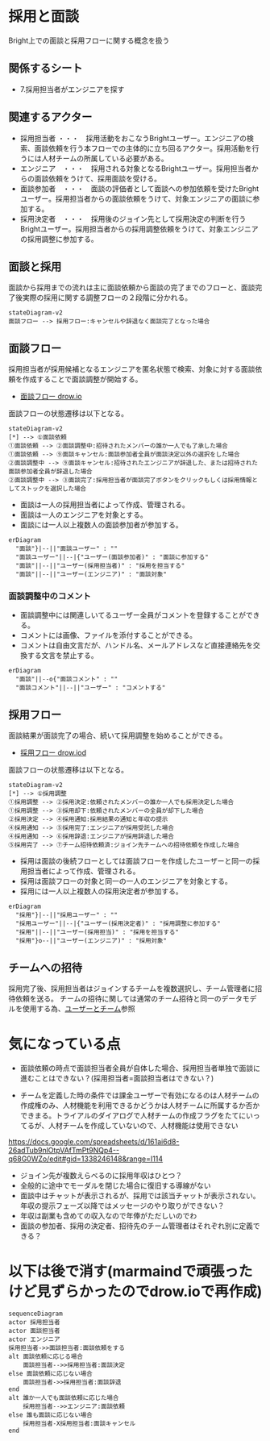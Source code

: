 # 採用と面談

Bright上での面談と採用フローに関する概念を扱う

## 関係するシート

- 7.採用担当者がエンジニアを探す

## 関連するアクター

- 採用担当者 ・・・　採用活動をおこなうBrightユーザー。エンジニアの検索、面談依頼を行う本フローでの主体的に立ち回るアクター。採用活動を行うには人材チームの所属している必要がある。
- エンジニア　・・・　採用される対象となるBrightユーザー。採用担当者からの面談依頼をうけて、採用面談を受ける。
- 面談参加者　・・・　面談の評価者として面談への参加依頼を受けたBrightユーザー。採用担当者からの面談依頼をうけて、対象エンジニアの面談に参加する。
- 採用決定者　・・・　採用後のジョイン先として採用決定の判断を行うBrightユーザー。採用担当者からの採用調整依頼をうけて、対象エンジニアの採用調整に参加する。

## 面談と採用

面談から採用までの流れは主に面談依頼から面談の完了までのフローと、面談完了後実際の採用に関する調整フローの２段階に分かれる。

```mermaid
stateDiagram-v2
面談フロー --> 採用フロー:キャンセルや辞退なく面談完了となった場合
```


## 面談フロー

採用担当者が採用候補となるエンジニアを匿名状態で検索、対象に対する面談依頼を作成することで面談調整が開始する。

- [面談フロー drow.io](https://app.diagrams.net/#G1vr9ZeQJEJ8zNLrk4dxZd9vd_oIHZkyQf)

面談フローの状態遷移は以下となる。

```mermaid
stateDiagram-v2
[*] --> ①面談依頼
①面談依頼 --> ②面談調整中:招待されたメンバーの誰か一人でも了承した場合
①面談依頼 --> ⑨面談キャンセル:面談参加者全員が面談決定以外の選択をした場合
②面談調整中 --> ⑨面談キャンセル:招待されたエンジニアが辞退した、または招待された面談参加者全員が辞退した場合
②面談調整中 --> ③面談完了:採用担当者が面談完了ボタンをクリックもしくは採用情報としてストックを選択した場合
```


- 面談は一人の採用担当者によって作成、管理される。
- 面談は一人のエンジニアを対象とする。
- 面談には一人以上複数人の面談参加者が参加する。

```mermaid
erDiagram
  "面談"}|--||"面談ユーザー" : ""
  "面談ユーザー"||--|{"ユーザー(面談参加者)" : "面談に参加する"
  "面談"||--||"ユーザー(採用担当者)" : "採用を担当する"
  "面談"||--||"ユーザー(エンジニア)" : "面談対象"
```

### 面談調整中のコメント

- 面談調整中には関連しいてるユーザー全員がコメントを登録することができる。
- コメントには画像、ファイルを添付することができる。
- コメントは自由文言だが、ハンドル名、メールアドレスなど直接連絡先を交換する文言を禁止する。

```mermaid
erDiagram
  "面談"||--o{"面談コメント" : ""
  "面談コメント"||--||"ユーザー" : "コメントする"
```

## 採用フロー

面談結果が面談完了の場合、続いて採用調整を始めることができる。

- [採用フロー drow.iod](https://app.diagrams.net/#G1vr9ZeQJEJ8zNLrk4dxZd9vd_oIHZkyQf#%7B%22pageId%22%3A%225x40QaTA2UGlJ7-TxQPW%22%7D)

面談フローの状態遷移は以下となる。

```mermaid
stateDiagram-v2
[*] --> ①採用調整
①採用調整 --> ②採用決定:依頼されたメンバーの誰か一人でも採用決定した場合
①採用調整 --> ③採用却下:依頼されたメンバーの全員が却下した場合
②採用決定 --> ④採用通知:採用結果の通知と年収の提示
④採用通知 --> ⑤採用完了:エンジニアが採用受託した場合
④採用通知 --> ⑥採用辞退:エンジニアが採用辞退した場合
⑤採用完了 --> ⑦チーム招待依頼済:ジョイン先チームへの招待依頼を作成した場合
```

- 採用は面談の後続フローとしては面談フローを作成したユーザーと同一の採用担当者によって作成、管理される。
- 採用は面談フローの対象と同一の一人のエンジニアを対象とする。
- 採用には一人以上複数人の採用決定者が参加する。

```mermaid
erDiagram
  "採用"}|--||"採用ユーザー" : ""
  "採用ユーザー"||--|{"ユーザー(採用決定者)" : "採用調整に参加する"
  "採用"||--||"ユーザー(採用担当)" : "採用を担当する"
  "採用"}o--||"ユーザー(エンジニア)" : "採用対象"
```

## チームへの招待

採用完了後、採用担当者はジョインするチームを複数選択し、チーム管理者に招待依頼を送る。
チームの招待に関しては通常のチーム招待と同一のデータモデルを使用する為、[ユーザーとチーム](./users.md)参照


# 気になっている点

- 面談依頼の時点で面談担当者全員が自体した場合、採用担当者単独で面談に進むことはできない？(採用担当者=面談担当者はできない？)

- チームを定義した時の条件では課金ユーザーで有効になるのは人材チームの作成権のみ、人材機能を利用できるかどうかは人材チームに所属するか否かできまる。トライアルのダイアログで人材チームの作成フラグをたてにいってるが、人材チームを作成していないので、人材機能は使用できない

https://docs.google.com/spreadsheets/d/161ai6d8-26adTub9nlOtpVAfTmPt9NQp4--q68G0WZo/edit#gid=1338246148&range=I114


- ジョイン先が複数えらべるのに採用年収はひとつ？
- 全般的に途中でモーダルを閉じた場合に復旧する導線がない
- 面談中はチャットが表示されるが、採用では該当チャットが表示されない。年収の提示フェーズ以降ではメッセージのやり取りができない？
- 年収は副業も含めての収入なので年俸がただしいのでわ
- 面談の参加者、採用の決定者、招待先のチーム管理者はそれぞれ別に定義できる？


# 以下は後で消す(marmaindで頑張ったけど見ずらかったのでdrow.ioで再作成)

```mermaid
sequenceDiagram
actor 採用担当者
actor 面談担当者
actor エンジニア
採用担当者->>面談担当者:面談依頼をする
alt 面談依頼に応じる場合
    面談担当者-->>採用担当者:面談決定
else 面談依頼に応じない場合
    面談担当者->>採用担当者:面談辞退
end
alt 誰か一人でも面談依頼に応じた場合
    採用担当者-->>エンジニア:面談依頼
else 誰も面談に応じない場合
    採用担当者-X採用担当者:面談キャンセル
end
```
